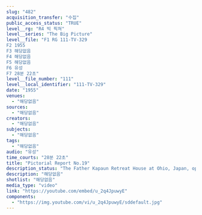 ```yaml
---
slug: "482"
acquisition_transfer: "수집"
public_access_status: "TRUE"
level__rg: "R4 빅 픽쳐"
level__series: "The Big Picture"
level__file: "F1 RG 111-TV-329
F2 1955
F3 해당없음
F4 해당없음
F5 해당없음
F6 유성
F7 28분 22초"
level__file_number: "111"
level__local_identifier: "111-TV-329"
date: "1955"
venues: 
  - "해당없음"
sources: 
  - "해당없음"
creators: 
  - "해당없음"
subjects: 
  - "해당없음"
tags: 
  - "해당없음"
audio: "유성"
time_courts: "28분 22초"
title: "Pictorial Report No.19"
description_status: "The Father Kapaun Retreat House at Ohio, Japan, operated by the Eighth U.S. Army Special Service Division."
description: "해당없음"
shotlist: "해당없음"
media_type: "video"
link: "https://youtube.com/embed/u_2q4JpuwyE"
components: 
  - "https://img.youtube.com/vi/u_2q4JpuwyE/sddefault.jpg"
---
```

